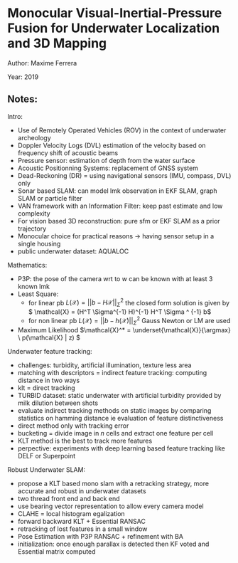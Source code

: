 # Monocular Visual-Inertial-Pressure Fusion for Underwater Localization and 3D Mapping 

Author: Maxime Ferrera

Year: 2019

Notes:
---

Intro:

* Use of Remotely Operated Vehicles (ROV) in the context of underwater archeology
* Doppler Velocity Logs (DVL) estimation of the velocity based on frequency shift of acoustic beams
* Pressure sensor: estimation of depth from the water surface
* Acoustic Positionning Systems: replacement of GNSS system
* Dead-Reckoning (DR) =  using navigational sensors (IMU, compass, DVL) only
* Sonar based SLAM: can model lmk observation in EKF SLAM, graph SLAM or particle filter
* VAN framework with an Information Filter: keep past estimate and low complexity
* For vision based 3D reconstruction: pure sfm or EKF SLAM as a prior trajectory
* Monocular choice for practical reasons -> having sensor setup in a single housing 
* public underwater dataset: AQUALOC

Mathematics:
* P3P: the pose of the camera wrt to $w$ can be known with at least 3 known lmk
* Least Square:
    * for linear pb $L(\mathcal{X}) = || b - H \mathcal{X}||^2_{\Sigma}$ the closed form solution is given by $ \mathcal{X} = (H^T \Sigma^{-1} H)^{-1} H^T \Sigma ^ {-1} b$
    * for non linear pb $L(\mathcal{X}) = || b - h( \mathcal{X})||^2_{\Sigma}$ Gauss Newton or LM are used
* Maximum Likelihood $\mathcal{X}^* = \underset{\mathcal{X}}{\argmax}  \ p(\mathcal{X} | z) $

Underwater feature tracking:
* challenges: turbidity, artificial illumination, texture less area
* matching with descriptors = indirect feature tracking: computing distance in two ways 
* klt = direct tracking 
* TURBID dataset: static underwater with artificial turbidity provided by milk dilution between shots
* evaluate indirect tracking methods on static images by comparing statistics on hamming distance ie evaluation of feature distinctiveness
* direct method only with tracking error
* bucketing = divide image in $n$ cells and extract one feature per cell
* KLT method is the best to track more features
* perpective: experiments with deep learning based feature tracking like DELF or Superpoint

Robust Underwater SLAM:
* propose a KLT based mono slam with a retracking strategy, more accurate and robust in underwater datasets
* two thread front end and back end 
* use bearing vector representation to allow every camera model 
* CLAHE = local histogram egalization
* forward backward KLT + Essential RANSAC
* retracking of lost features in a small window
* Pose Estimation with P3P RANSAC + refinement with BA
* initialization: once enough parallax is detected then KF voted and Essential matrix computed